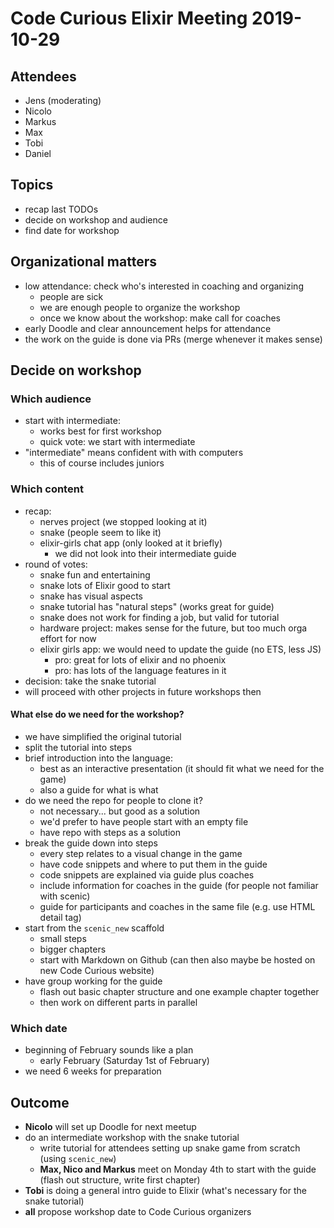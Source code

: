 # Code Curious Elixir Meeting 2019-10-29

## Attendees

- Jens (moderating)
- Nicolo
- Markus
- Max
- Tobi
- Daniel

## Topics

- recap last TODOs
- decide on workshop and audience
- find date for workshop

## Organizational matters

- low attendance: check who's interested in coaching and organizing
  - people are sick
  - we are enough people to organize the workshop
  - once we know about the workshop: make call for coaches
- early Doodle and clear announcement helps for attendance
- the work on the guide is done via PRs (merge whenever it makes sense)

## Decide on workshop

### Which audience

- start with intermediate:
  - works best for first workshop
  - quick vote: we start with intermediate
- "intermediate" means confident with with computers
  - this of course includes juniors

### Which content

- recap:
  - nerves project (we stopped looking at it)
  - snake (people seem to like it)
  - elixir-girls chat app (only looked at it briefly)
    - we did not look into their intermediate guide
- round of votes:
  - snake fun and entertaining
  - snake lots of Elixir good to start
  - snake has visual aspects
  - snake tutorial has "natural steps" (works great for guide)
  - snake does not work for finding a job, but valid for tutorial
  - hardware project: makes sense for the future, but too much orga effort for now
  - elixir girls app: we would need to update the guide (no ETS, less JS)
    - pro: great for lots of elixir and no phoenix
    - pro: has lots of the language features in it
- decision: take the snake tutorial
- will proceed with other projects in future workshops then

#### What else do we need for the workshop?

- we have simplified the original tutorial
- split the tutorial into steps
- brief introduction into the language:
  - best as an interactive presentation (it should fit what we need for the game)
  - also a guide for what is what
- do we need the repo for people to clone it?
  - not necessary... but good as a solution
  - we'd prefer to have people start with an empty file
  - have repo with steps as a solution
- break the guide down into steps
  - every step relates to a visual change in the game
  - have code snippets and where to put them in the guide
  - code snippets are explained via guide plus coaches
  - include information for coaches in the guide (for people not familiar with scenic)
  - guide for participants and coaches in the same file (e.g. use HTML detail tag)
- start from the `scenic_new` scaffold
  - small steps
  - bigger chapters
  - start with Markdown on Github (can then also maybe be hosted on new Code Curious website)
- have group working for the guide
  - flash out basic chapter structure and one example chapter together
  - then work on different parts in parallel

### Which date

- beginning of February sounds like a plan
  - early February (Saturday 1st of February)
- we need 6 weeks for preparation

## Outcome

- **Nicolo** will set up Doodle for next meetup
- do an intermediate workshop with the snake tutorial
  - write tutorial for attendees setting up snake game from scratch (using `scenic_new`)
  - **Max, Nico and Markus** meet on Monday 4th to start with the guide (flash out structure, write first chapter)
- **Tobi** is doing a general intro guide to Elixir (what's necessary for the snake tutorial)
- **all** propose workshop date to Code Curious organizers
